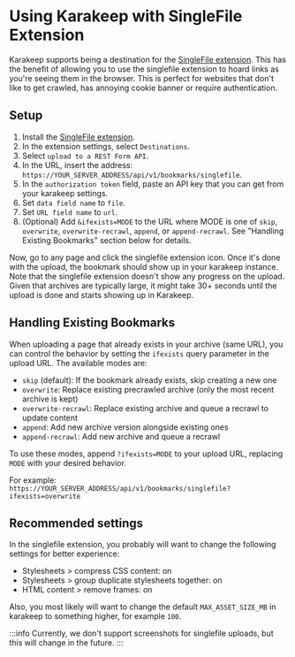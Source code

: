 # Using Karakeep with SingleFile Extension

Karakeep supports being a destination for the [SingleFile extension](https://github.com/gildas-lormeau/SingleFile). This has the benefit of allowing you to use the singlefile extension to hoard links as you're seeing them in the browser. This is perfect for websites that don't like to get crawled, has annoying cookie banner or require authentication.

## Setup

1. Install the [SingleFile extension](https://github.com/gildas-lormeau/SingleFile).
2. In the extension settings, select `Destinations`.
3. Select `upload to a REST Form API`.
4. In the URL, insert the address: `https://YOUR_SERVER_ADDRESS/api/v1/bookmarks/singlefile`.
5. In the `authorization token` field, paste an API key that you can get from your karakeep settings.
6. Set `data field name` to `file`.
7. Set `URL field name` to `url`.
8. (Optional) Add `&ifexists=MODE` to the URL where MODE is one of `skip`, `overwrite`, `overwrite-recrawl`, `append`, or `append-recrawl`. See "Handling Existing Bookmarks" section below for details.

Now, go to any page and click the singlefile extension icon. Once it's done with the upload, the bookmark should show up in your karakeep instance. Note that the singlefile extension doesn't show any progress on the upload. Given that archives are typically large, it might take 30+ seconds until the upload is done and starts showing up in Karakeep.

## Handling Existing Bookmarks

When uploading a page that already exists in your archive (same URL), you can control the behavior by setting the `ifexists` query parameter in the upload URL. The available modes are:

- `skip` (default): If the bookmark already exists, skip creating a new one
- `overwrite`: Replace existing precrawled archive (only the most recent archive is kept)
- `overwrite-recrawl`: Replace existing archive and queue a recrawl to update content
- `append`: Add new archive version alongside existing ones
- `append-recrawl`: Add new archive and queue a recrawl

To use these modes, append `?ifexists=MODE` to your upload URL, replacing `MODE` with your desired behavior.

For example:  
`https://YOUR_SERVER_ADDRESS/api/v1/bookmarks/singlefile?ifexists=overwrite`


## Recommended settings

In the singlefile extension, you probably will want to change the following settings for better experience:
* Stylesheets > compress CSS content: on
* Stylesheets > group duplicate stylesheets together: on
* HTML content > remove frames: on

Also, you most likely will want to change the default `MAX_ASSET_SIZE_MB` in karakeep to something higher, for example `100`.

:::info
Currently, we don't support screenshots for singlefile uploads, but this will change in the future.
:::

